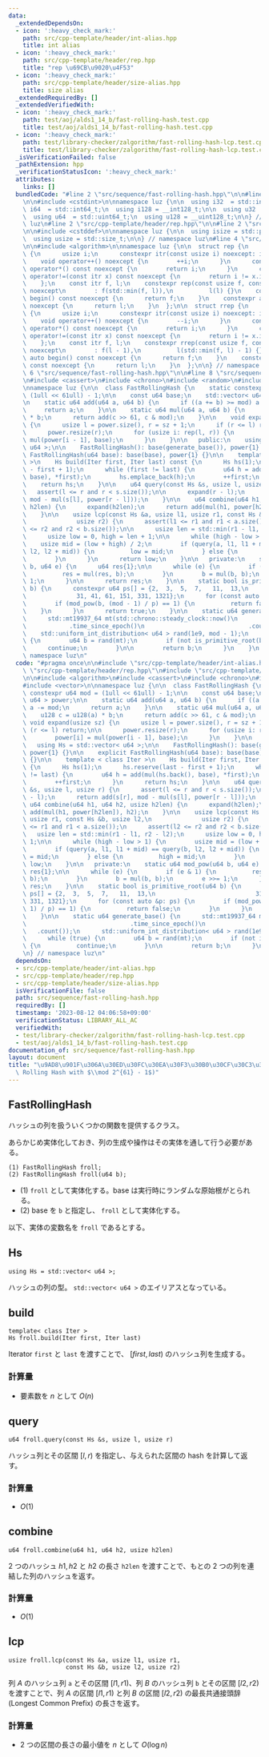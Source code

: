 ```yaml
---
data:
  _extendedDependsOn:
  - icon: ':heavy_check_mark:'
    path: src/cpp-template/header/int-alias.hpp
    title: int alias
  - icon: ':heavy_check_mark:'
    path: src/cpp-template/header/rep.hpp
    title: "rep \u69CB\u9020\u4F53"
  - icon: ':heavy_check_mark:'
    path: src/cpp-template/header/size-alias.hpp
    title: size alias
  _extendedRequiredBy: []
  _extendedVerifiedWith:
  - icon: ':heavy_check_mark:'
    path: test/aoj/alds1_14_b/fast-rolling-hash.test.cpp
    title: test/aoj/alds1_14_b/fast-rolling-hash.test.cpp
  - icon: ':heavy_check_mark:'
    path: test/library-checker/zalgorithm/fast-rolling-hash-lcp.test.cpp
    title: test/library-checker/zalgorithm/fast-rolling-hash-lcp.test.cpp
  _isVerificationFailed: false
  _pathExtension: hpp
  _verificationStatusIcon: ':heavy_check_mark:'
  attributes:
    links: []
  bundledCode: "#line 2 \"src/sequence/fast-rolling-hash.hpp\"\n\n#line 2 \"src/cpp-template/header/int-alias.hpp\"\
    \n\n#include <cstdint>\n\nnamespace luz {\n\n  using i32  = std::int32_t;\n  using\
    \ i64  = std::int64_t;\n  using i128 = __int128_t;\n\n  using u32  = std::uint32_t;\n\
    \  using u64  = std::uint64_t;\n  using u128 = __uint128_t;\n\n} // namespace\
    \ luz\n#line 2 \"src/cpp-template/header/rep.hpp\"\n\n#line 2 \"src/cpp-template/header/size-alias.hpp\"\
    \n\n#include <cstddef>\n\nnamespace luz {\n\n  using isize = std::ptrdiff_t;\n\
    \  using usize = std::size_t;\n\n} // namespace luz\n#line 4 \"src/cpp-template/header/rep.hpp\"\
    \n\n#include <algorithm>\n\nnamespace luz {\n\n  struct rep {\n    struct itr\
    \ {\n      usize i;\n      constexpr itr(const usize i) noexcept: i(i) {}\n  \
    \    void operator++() noexcept {\n        ++i;\n      }\n      constexpr usize\
    \ operator*() const noexcept {\n        return i;\n      }\n      constexpr bool\
    \ operator!=(const itr x) const noexcept {\n        return i != x.i;\n      }\n\
    \    };\n    const itr f, l;\n    constexpr rep(const usize f, const usize l)\
    \ noexcept\n        : f(std::min(f, l)),\n          l(l) {}\n    constexpr auto\
    \ begin() const noexcept {\n      return f;\n    }\n    constexpr auto end() const\
    \ noexcept {\n      return l;\n    }\n  };\n\n  struct rrep {\n    struct itr\
    \ {\n      usize i;\n      constexpr itr(const usize i) noexcept: i(i) {}\n  \
    \    void operator++() noexcept {\n        --i;\n      }\n      constexpr usize\
    \ operator*() const noexcept {\n        return i;\n      }\n      constexpr bool\
    \ operator!=(const itr x) const noexcept {\n        return i != x.i;\n      }\n\
    \    };\n    const itr f, l;\n    constexpr rrep(const usize f, const usize l)\
    \ noexcept\n        : f(l - 1),\n          l(std::min(f, l) - 1) {}\n    constexpr\
    \ auto begin() const noexcept {\n      return f;\n    }\n    constexpr auto end()\
    \ const noexcept {\n      return l;\n    }\n  };\n\n} // namespace luz\n#line\
    \ 6 \"src/sequence/fast-rolling-hash.hpp\"\n\n#line 8 \"src/sequence/fast-rolling-hash.hpp\"\
    \n#include <cassert>\n#include <chrono>\n#include <random>\n#include <vector>\n\
    \nnamespace luz {\n\n  class FastRollingHash {\n    static constexpr u64 mod =\
    \ (1ull << 61ull) - 1;\n\n    const u64 base;\n    std::vector< u64 > power;\n\
    \n    static u64 add(u64 a, u64 b) {\n      if ((a += b) >= mod) a -= mod;\n \
    \     return a;\n    }\n\n    static u64 mul(u64 a, u64 b) {\n      u128 c = u128(a)\
    \ * b;\n      return add(c >> 61, c & mod);\n    }\n\n    void expand(usize sz)\
    \ {\n      usize l = power.size(), r = sz + 1;\n      if (r <= l) return;\n\n\
    \      power.resize(r);\n      for (usize i: rep(l, r)) {\n        power[i] =\
    \ mul(power[i - 1], base);\n      }\n    }\n\n   public:\n    using Hs = std::vector<\
    \ u64 >;\n\n    FastRollingHash(): base(generate_base()), power{1} {}\n\n    explicit\
    \ FastRollingHash(u64 base): base(base), power{1} {}\n\n    template < class Iter\
    \ >\n    Hs build(Iter first, Iter last) const {\n      Hs hs(1);\n      hs.reserve(last\
    \ - first + 1);\n      while (first != last) {\n        u64 h = add(mul(hs.back(),\
    \ base), *first);\n        hs.emplace_back(h);\n        ++first;\n      }\n  \
    \    return hs;\n    }\n\n    u64 query(const Hs &s, usize l, usize r) {\n   \
    \   assert(l <= r and r < s.size());\n\n      expand(r - l);\n      return add(s[r],\
    \ mod - mul(s[l], power[r - l]));\n    }\n\n    u64 combine(u64 h1, u64 h2, usize\
    \ h2len) {\n      expand(h2len);\n      return add(mul(h1, power[h2len]), h2);\n\
    \    }\n\n    usize lcp(const Hs &a, usize l1, usize r1, const Hs &b, usize l2,\n\
    \              usize r2) {\n      assert(l1 <= r1 and r1 < a.size());\n      assert(l2\
    \ <= r2 and r2 < b.size());\n\n      usize len = std::min(r1 - l1, r2 - l2);\n\
    \      usize low = 0, high = len + 1;\n\n      while (high - low > 1) {\n    \
    \    usize mid = (low + high) / 2;\n        if (query(a, l1, l1 + mid) == query(b,\
    \ l2, l2 + mid)) {\n          low = mid;\n        } else {\n          high = mid;\n\
    \        }\n      }\n      return low;\n    }\n\n   private:\n    static u64 mod_pow(u64\
    \ b, u64 e) {\n      u64 res{1};\n\n      while (e) {\n        if (e & 1) {\n\
    \          res = mul(res, b);\n        }\n        b = mul(b, b);\n        e >>=\
    \ 1;\n      }\n\n      return res;\n    }\n\n    static bool is_primitive_root(u64\
    \ b) {\n      constexpr u64 ps[] = {2,  3,  5,  7,   11,  13,\n              \
    \              31, 41, 61, 151, 331, 1321};\n      for (const auto &p: ps) {\n\
    \        if (mod_pow(b, (mod - 1) / p) == 1) {\n          return false;\n    \
    \    }\n      }\n      return true;\n    }\n\n    static u64 generate_base() {\n\
    \      std::mt19937_64 mt(std::chrono::steady_clock::now()\n                 \
    \            .time_since_epoch()\n                             .count());\n  \
    \    std::uniform_int_distribution< u64 > rand(1e9, mod - 1);\n      while (true)\
    \ {\n        u64 b = rand(mt);\n        if (not is_primitive_root(b)) {\n    \
    \      continue;\n        }\n\n        return b;\n      }\n    }\n  };\n\n} //\
    \ namespace luz\n"
  code: "#pragma once\n\n#include \"src/cpp-template/header/int-alias.hpp\"\n#include\
    \ \"src/cpp-template/header/rep.hpp\"\n#include \"src/cpp-template/header/size-alias.hpp\"\
    \n\n#include <algorithm>\n#include <cassert>\n#include <chrono>\n#include <random>\n\
    #include <vector>\n\nnamespace luz {\n\n  class FastRollingHash {\n    static\
    \ constexpr u64 mod = (1ull << 61ull) - 1;\n\n    const u64 base;\n    std::vector<\
    \ u64 > power;\n\n    static u64 add(u64 a, u64 b) {\n      if ((a += b) >= mod)\
    \ a -= mod;\n      return a;\n    }\n\n    static u64 mul(u64 a, u64 b) {\n  \
    \    u128 c = u128(a) * b;\n      return add(c >> 61, c & mod);\n    }\n\n   \
    \ void expand(usize sz) {\n      usize l = power.size(), r = sz + 1;\n      if\
    \ (r <= l) return;\n\n      power.resize(r);\n      for (usize i: rep(l, r)) {\n\
    \        power[i] = mul(power[i - 1], base);\n      }\n    }\n\n   public:\n \
    \   using Hs = std::vector< u64 >;\n\n    FastRollingHash(): base(generate_base()),\
    \ power{1} {}\n\n    explicit FastRollingHash(u64 base): base(base), power{1}\
    \ {}\n\n    template < class Iter >\n    Hs build(Iter first, Iter last) const\
    \ {\n      Hs hs(1);\n      hs.reserve(last - first + 1);\n      while (first\
    \ != last) {\n        u64 h = add(mul(hs.back(), base), *first);\n        hs.emplace_back(h);\n\
    \        ++first;\n      }\n      return hs;\n    }\n\n    u64 query(const Hs\
    \ &s, usize l, usize r) {\n      assert(l <= r and r < s.size());\n\n      expand(r\
    \ - l);\n      return add(s[r], mod - mul(s[l], power[r - l]));\n    }\n\n   \
    \ u64 combine(u64 h1, u64 h2, usize h2len) {\n      expand(h2len);\n      return\
    \ add(mul(h1, power[h2len]), h2);\n    }\n\n    usize lcp(const Hs &a, usize l1,\
    \ usize r1, const Hs &b, usize l2,\n              usize r2) {\n      assert(l1\
    \ <= r1 and r1 < a.size());\n      assert(l2 <= r2 and r2 < b.size());\n\n   \
    \   usize len = std::min(r1 - l1, r2 - l2);\n      usize low = 0, high = len +\
    \ 1;\n\n      while (high - low > 1) {\n        usize mid = (low + high) / 2;\n\
    \        if (query(a, l1, l1 + mid) == query(b, l2, l2 + mid)) {\n          low\
    \ = mid;\n        } else {\n          high = mid;\n        }\n      }\n      return\
    \ low;\n    }\n\n   private:\n    static u64 mod_pow(u64 b, u64 e) {\n      u64\
    \ res{1};\n\n      while (e) {\n        if (e & 1) {\n          res = mul(res,\
    \ b);\n        }\n        b = mul(b, b);\n        e >>= 1;\n      }\n\n      return\
    \ res;\n    }\n\n    static bool is_primitive_root(u64 b) {\n      constexpr u64\
    \ ps[] = {2,  3,  5,  7,   11,  13,\n                            31, 41, 61, 151,\
    \ 331, 1321};\n      for (const auto &p: ps) {\n        if (mod_pow(b, (mod -\
    \ 1) / p) == 1) {\n          return false;\n        }\n      }\n      return true;\n\
    \    }\n\n    static u64 generate_base() {\n      std::mt19937_64 mt(std::chrono::steady_clock::now()\n\
    \                             .time_since_epoch()\n                          \
    \   .count());\n      std::uniform_int_distribution< u64 > rand(1e9, mod - 1);\n\
    \      while (true) {\n        u64 b = rand(mt);\n        if (not is_primitive_root(b))\
    \ {\n          continue;\n        }\n\n        return b;\n      }\n    }\n  };\n\
    \n} // namespace luz\n"
  dependsOn:
  - src/cpp-template/header/int-alias.hpp
  - src/cpp-template/header/rep.hpp
  - src/cpp-template/header/size-alias.hpp
  isVerificationFile: false
  path: src/sequence/fast-rolling-hash.hpp
  requiredBy: []
  timestamp: '2023-08-12 04:06:58+09:00'
  verificationStatus: LIBRARY_ALL_AC
  verifiedWith:
  - test/library-checker/zalgorithm/fast-rolling-hash-lcp.test.cpp
  - test/aoj/alds1_14_b/fast-rolling-hash.test.cpp
documentation_of: src/sequence/fast-rolling-hash.hpp
layout: document
title: "\u9AD8\u901F\u306A\u30ED\u30FC\u30EA\u30F3\u30B0\u30CF\u30C3\u30B7\u30E5 (Fast\
  \ Rolling Hash with $\\mod 2^{61} - 1$)"
---
```


## FastRollingHash
ハッシュの列を扱ういくつかの関数を提供するクラス。

あらかじめ実体化しておき、列の生成や操作はその実体を通して行う必要がある。

```
(1) FastRollingHash froll;
(2) FastRollingHash froll(u64 b);
```

- (1) `froll` として実体化する。base は実行時にランダムな原始根がとられる。
- (2) base を `b` と指定し、 `froll` として実体化する。

以下、実体の変数名を `froll` であるとする。

## Hs
```
using Hs = std::vector< u64 >;
```

ハッシュの列の型。 `std::vector< u64 >` のエイリアスとなっている。

## build
```
template< class Iter >
Hs froll.build(Iter first, Iter last)
```

Iterator `first` と `last` を渡すことで、 $[first, last)$ のハッシュ列を生成する。

### 計算量
- 要素数を $n$ として $O(n)$

## query
```
u64 froll.query(const Hs &s, usize l, usize r)
```

ハッシュ列とその区間 $[l, r)$ を指定し、与えられた区間の hash を計算して返す。

### 計算量
- $O(1)$

## combine
```
u64 froll.combine(u64 h1, u64 h2, usize h2len)
```

2 つのハッシュ $h1, h2$ と $h2$ の長さ `h2len` を渡すことで、もとの 2 つの列を連結した列のハッシュを返す。

### 計算量
- $O(1)$

## lcp
```
usize froll.lcp(const Hs &a, usize l1, usize r1,
                const Hs &b, usize l2, usize r2)
```

列 $A$ のハッシュ列 `a` とその区間 $[l1, r1)$、列 $B$ のハッシュ列 `b` とその区間 $[l2, r2)$ を渡すことで、列 $A$ の区間 $[l1, r1)$ と列 $B$ の区間 $[l2, r2)$ の最長共通接頭辞 (Longest Common Prefix) の長さを返す。

### 計算量
- 2 つの区間の長さの最小値を $n$ として $O(\log n)$
